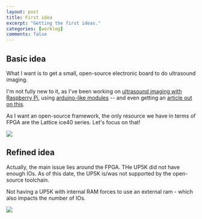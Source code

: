 ```yaml
---
layout: post
title: First idea
excerpt: "Getting the first ideas."
categories: [worklog]
comments: false
---
```


## Basic idea

What I want is to get a small, open-source electronic board to do ultrasound imaging.

I'm not fully new to it, as I've been working on [ultrasound imaging with Raspberry Pi](https://kelu124.gitbooks.io/echomods/content/RPI.html), using [arduino-like modules](https://github.com/kelu124/echomods/) -- and even getting an [article out on this](http://openhardware.metajnl.com/articles/10.5334/joh.2/).

As I want an open-source framework, the only resource we have in terms of FPGA are the Lattice ice40 series. Let's focus on that!

![](https://raw.githubusercontent.com/kelu124/echomods/master/matty/images/0flow.jpg)

## Refined idea

Actually, the main issue lies around the FPGA. THe UP5K did not have enough IOs. As of this date, the UP5K is/was not supported by the open-source toolchain.

Not having a UP5K with internal RAM forces to use an external ram - which also impacts the number of IOs.

![](https://raw.githubusercontent.com/kelu124/echomods/master/matty/images/idea.jpg)
